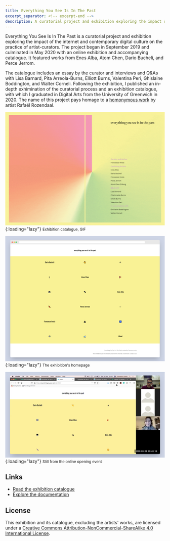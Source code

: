 ```yaml
---
title: Everything You See Is In The Past
excerpt_separator: <!-- excerpt-end -->
description: A curatorial project and exhibition exploring the impact of the internet and contemporary digital culture on the practice of artist-curators.
---
```

Everything You See Is In The Past is a curatorial project and exhibition exploring the impact of the internet and contemporary digital culture on the practice of artist-curators. The project began in September 2019 and culminated in May 2020 with an online exhibition and accompanying catalogue. It featured works from Enes Alba, Atom Chen, Dario Bucheli, and Perce Jerrom.

The catalogue includes an essay by the curator and interviews and Q&As with Lisa Barnard, Pita Arreola-Burns, Elliott Burns, Valentina Peri, Ghislaine Boddington, and Walter Corneli. Following the exhibition, I published an in-depth exhimination of the curatorial process and an exhibition catalogue, with which I graduated in Digital Arts from the University of Greenwich in 2020. The name of this project pays homage to a [homonymous work](http://www.everythingyouseeisinthepast.com/) by artist Rafaël Rozendaal.

![GIF of the exhibition catalogue](assets/everythingyousee/Catalogue-gif.gif){:loading="lazy"}
<small>Exhibition catalogue, GIF</small>

![Screenshot of the exhibition website's homepage](assets/everythingyousee/site.png){:loading="lazy"}
<small>The exhibition's homepage</small>

![Still from the online opening event](assets/everythingyousee/opening.png){:loading="lazy"}
<small>Still from the online opening event</small>

## Links

- [Read the exhibition catalogue](https://arena-attachments.s3.amazonaws.com/7413063/c6f7ebaf91a84dd94ae368676d6010a2.pdf?1590356387)
- [Explore the documentation](https://www.are.na/francesco-imola-2o2ng4qooxm/eysiitp-project-portfolio-francesco-imola)

## License

This exhibition and its catalogue, excluding the artists' works, are licensed under a <a rel="license" href="http://creativecommons.org/licenses/by-nc-sa/4.0/" target="_blank" rel="noopener noreferrer">Creative Commons Attribution-NonCommercial-ShareAlike 4.0 International License</a>.


